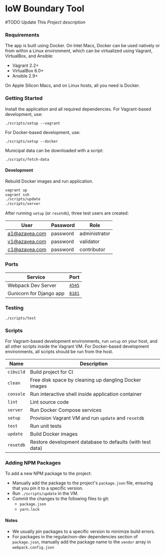 # IoW Boundary Tool

#TODO Update This
*Project description*

### Requirements
The app is built using Docker. On Intel Macs, Docker can be used natively or
from within a Linux environment, which can be virtualized using Vagrant,
VirtualBox, and Ansible:

* Vagrant 2.2+
* VirtualBox 6.0+
* Ansible 2.9+

On Apple Silicon Macs, and on Linux hosts, all you need is Docker.

### Getting Started

Install the application and all required dependencies.
For Vagrant-based development, use:

```console
./scripts/setup --vagrant
```

For Docker-based development, use:

```console
./scripts/setup --docker
```

Municipal data can be downloaded with a script:

```console
./scripts/fetch-data
```

#### Development

Rebuild Docker images and run application.

```sh
vagrant up
vagrant ssh
./scripts/update
./scripts/server
```

After running `setup` (or `resetdb`), three test users are created:

| User                 | Password          | Role          |
| ---------------------|-------------------|---------------|
| a1@azavea.com        | password          | administrator |
| v1@azavea.com        | password          | validator     |
| c1@azavea.com        | password          | contributor   |

### Ports

| Service            | Port                            |
| --------------------------| ------------------------------- |
| Webpack Dev Server        | [`4545`](http://localhost:4545) |
| Gunicorn for Django app   | [`8181`](http://localhost:8181) |

### Testing

```
./scripts/test
```

### Scripts
For Vagrant-based development environments, run `setup` on your host, and all
other scripts inside the Vagrant VM. For Docker-based development environments,
all scripts should be run from the host.

| Name           | Description                                                   |
| -------------- | ------------------------------------------------------------- |
| `cibuild`      | Build project for CI                                          |
| `clean`        | Free disk space by cleaning up dangling Docker images         |
| `console`      | Run interactive shell inside application container            |
| `lint`         | Lint source code                                              |
| `server`       | Run Docker Compose services                                   |
| `setup`        | Provision Vagrant VM and run `update` and `resetdb`           |
| `test`         | Run unit tests                                                |
| `update`       | Build Docker images                                           |
| `resetdb`      | Restore development database to defaults (with test data)     |

### Adding NPM Packages

To add a new NPM package to the project:

- Manually add the package to the project's `package.json` file, ensuring that you
pin it to a specific version.
- Run `./scripts/update` in the VM.
- Commit the changes to the following files to git:
    - `package.json`
    - `yarn.lock`

#### Notes

* We usually pin packages to a specific version to minimize build errors.
* For packages in the regular/non-dev dependencies section of `package.json`,
  manually add the package name to the `vendor` array in `webpack.config.json`
